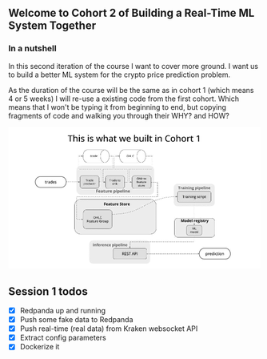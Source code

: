 ## Welcome to Cohort 2 of Building a Real-Time ML System Together

### In a nutshell

In this second iteration of the course I want to cover more ground. I want us to build a better
ML system for the crypto price prediction problem.

As the duration of the course will be the same as in cohort 1 (which means 4 or 5 weeks) I will re-use
a existing code from the first cohort. Which means that I won't be typing it from beginning to end, but copying fragments of code and walking you through their WHY? and HOW?

<div align="center">
    <img src="./media/ml_system_cohort_2.gif" width='750' />
</div>


## Session 1 todos


- [x] Redpanda up and running
- [x] Push some fake data to Redpanda
- [x] Push real-time (real data) from Kraken websocket API
- [x] Extract config parameters
- [x] Dockerize it